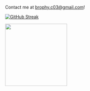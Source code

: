 Contact me at brophy.c03@gmail.com!

[![GitHub Streak](https://streak-stats.demolab.com?user=Chris-B33&theme=dark&border_radius=5&date_format=j%20M%5B%20Y%5D&mode=weekly)](https://git.io/streak-stats) 

<img height=200 align="center" src="https://github-readme-stats.vercel.app/api/top-langs?username=Chris-B33&layout=compact&langs_count=8&card_width=470&theme=vision-friendly-dark&size_weight=0.2&count_weight=0.8" />
